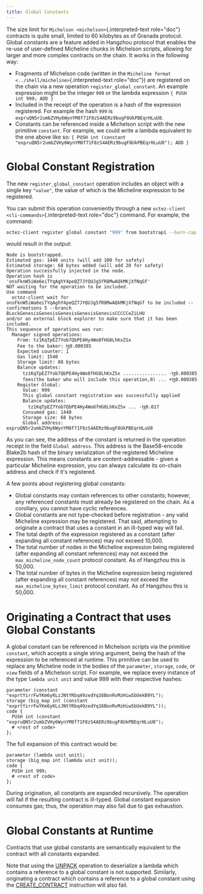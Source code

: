 ```yaml
---
title: Global Constants
---
```


The size limit for `Michelson <michelson>`{.interpreted-text role="doc"}
contracts is quite small, limited to 60 kilobytes as of Granada
protocol. Global constants are a feature added in Hangzhou protocol that
enables the re-use of user-defined Micheline chunks in Michelson
scripts, allowing for larger and more complex contracts on the chain. It
works in the following way:

-   Fragments of Michelson code (written in the
    `Micheline format <../shell/micheline>`{.interpreted-text
    role="doc"}) are registered on the chain via a new operation
    `register_global_constant`. An example expression might be the
    integer `999` or the lambda expression `{ PUSH int 999; ADD }`
-   Included in the receipt of the operation is a hash of the expression
    registered. For example the hash `999` is
    `expruQN5r2umbZVHy6WynYM8f71F8zS4AERz9bugF8UkPBEqrHLuU8`.
-   Constants can be referenced inside a Michelson script with the new
    primitive `constant`. For example, we could write a lambda
    equivalent to the one above like so:
    `{ PUSH int (constant "expruQN5r2umbZVHy6WynYM8f71F8zS4AERz9bugF8UkPBEqrHLuU8"); ADD }`

# Global Constant Registration

The new `register_global_constant` operation includes an object with a
single key `"value"`, the value of which is the Micheline expression to
be registered.

You can submit this operation conveniently through a new
`octez-client <cli-commands>`{.interpreted-text role="doc"} command. For
example, the command:

``` sh
octez-client register global constant "999" from bootstrap1 --burn-cap 0.017
```

would result in the output:

    Node is bootstrapped.
    Estimated gas: 1440 units (will add 100 for safety)
    Estimated storage: 68 bytes added (will add 20 for safety)
    Operation successfully injected in the node.
    Operation hash is 'onsFknW5iWa6eiTYqAghY4peQZ7JYQUJg5fR8MwAQkMKjXfNqGf'
    NOT waiting for the operation to be included.
    Use command
      octez-client wait for onsFknW5iWa6eiTYqAghY4peQZ7JYQUJg5fR8MwAQkMKjXfNqGf to be included --confirmations 5 --branch BLockGenesisGenesisGenesisGenesisGenesisCCCCCeZiLHU
    and/or an external block explorer to make sure that it has been included.
    This sequence of operations was run:
      Manager signed operations:
        From: tz1KqTpEZ7Yob7QbPE4Hy4Wo8fHG8LhKxZSx
        Fee to the baker: ꜩ0.000385
        Expected counter: 1
        Gas limit: 1540
        Storage limit: 88 bytes
        Balance updates:
          tz1KqTpEZ7Yob7QbPE4Hy4Wo8fHG8LhKxZSx ................ -ꜩ0.000385
          fees(the baker who will include this operation,0) ... +ꜩ0.000385
        Register Global:
          Value: 999
          This global constant registration was successfully applied
          Balance updates:
            tz1KqTpEZ7Yob7QbPE4Hy4Wo8fHG8LhKxZSx ... -ꜩ0.017
          Consumed gas: 1440
          Storage size: 68 bytes
          Global address: expruQN5r2umbZVHy6WynYM8f71F8zS4AERz9bugF8UkPBEqrHLuU8

As you can see, the address of the constant is returned in the operation
receipt in the field `Global address`. This address is the Base58-encode
Blake2b hash of the binary serialization of the registered Micheline
expression. This means constants are content-addressable - given a
particular Micheline expression, you can always calculate its on-chain
address and check if it's registered.

A few points about registering global constants:

-   Global constants may contain references to other constants; however,
    any referenced constants must already be registered on the chain. As
    a corollary, you cannot have cyclic references.
-   Global constants are not type-checked before registration - any
    valid Micheline expression may be registered. That said, attempting
    to originate a contract that uses a constant in an ill-typed way
    will fail.
-   The total depth of the expression registered as a constant (after
    expanding all constant references) may not exceed 10,000.
-   The total number of nodes in the Micheline expression being
    registered (after expanding all constant references) may not exceed
    the `max_micheline_node_count` protocol constant. As of Hangzhou
    this is 50,000.
-   The total number of bytes in the Micheline expression being
    registered (after expanding all constant references) may not exceed
    the `max_micheline_bytes_limit` protocol constant. As of Hangzhou
    this is 50,000.

# Originating a Contract that uses Global Constants

A global constant can be referenced in Michelson scripts via the
primitive `constant`, which accepts a single string argument, being the
hash of the expression to be referenced at runtime. This primitive can
be used to replace any Micheline node in the bodies of the `parameter`,
`storage`, `code`, or `view` fields of a Michelson script. For example,
we replace every instance of the type `lambda unit unit` and value 999
with their respective hashes:

``` michelson
parameter (constant "exprtYirrFwYKm6yKLzJNtYRbq49zedYq16BonRvMzHiwSbUekB9YL");
storage (big_map int (constant "exprtYirrFwYKm6yKLzJNtYRbq49zedYq16BonRvMzHiwSbUekB9YL")); 
code {
  PUSH int (constant "expruQN5r2umbZVHy6WynYM8f71F8zS4AERz9bugF8UkPBEqrHLuU8");
  # <rest of code>
};
```

The full expansion of this contract would be:

``` michelson
parameter (lambda unit unit);
storage (big_map int (lambda unit unit)); 
code {
  PUSH int 999;
  # <rest of code>
};
```

During origination, all constants are expanded recursively. The
operation will fail if the resulting contract is ill-typed. Global
constant expansion consumes gas; thus, the operation may also fail due
to gas exhaustion.

# Global Constants at Runtime

Contracts that use global constants are semantically equivalent to the
contract with all constants expanded.

Note that using the
[UNPACK](https://tezos.gitlab.io/michelson-reference/#instr-UNPACK)
operation to deserialize a lambda which contains a reference to a global
constant is not supported. Similarly, originating a contract which
contains a reference to a global constant using the
[CREATE_CONTRACT](https://tezos.gitlab.io/michelson-reference/#instr-CREATE_CONTRACT)
instruction will also fail.
